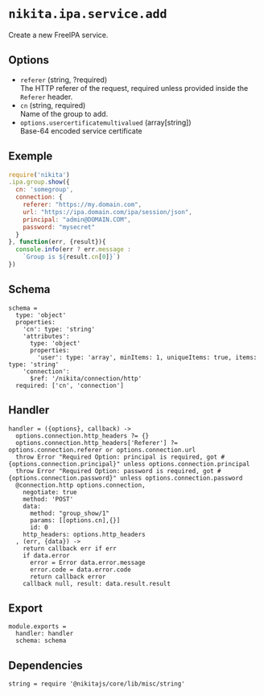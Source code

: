 
# `nikita.ipa.service.add`

Create a new FreeIPA service.

## Options
 
* `referer` (string, ?required)   
  The HTTP referer of the request, required unless provided inside the `Referer`
  header.
* `cn` (string, required)   
  Name of the group to add.
* `options.usercertificatemultivalued` (array[string])    
  Base-64 encoded service certificate

## Exemple

```js
require('nikita')
.ipa.group.show({
  cn: 'somegroup',
  connection: {
    referer: "https://my.domain.com",
    url: "https://ipa.domain.com/ipa/session/json",
    principal: "admin@DOMAIN.COM",
    password: "mysecret"
  }
}, function(err, {result}){
  console.info(err ? err.message :
    `Group is ${result.cn[0]}`)
})
```

## Schema

    schema =
      type: 'object'
      properties:
        'cn': type: 'string'
        'attributes':
          type: 'object'
          properties:
            'user': type: 'array', minItems: 1, uniqueItems: true, items: type: 'string'
        'connection':
          $ref: '/nikita/connection/http'
      required: ['cn', 'connection']

## Handler

    handler = ({options}, callback) ->
      options.connection.http_headers ?= {}
      options.connection.http_headers['Referer'] ?= options.connection.referer or options.connection.url
      throw Error "Required Option: principal is required, got #{options.connection.principal}" unless options.connection.principal
      throw Error "Required Option: password is required, got #{options.connection.password}" unless options.connection.password
      @connection.http options.connection,
        negotiate: true
        method: 'POST'
        data:
          method: "group_show/1"
          params: [[options.cn],{}]
          id: 0
        http_headers: options.http_headers
      , (err, {data}) ->
        return callback err if err
        if data.error
          error = Error data.error.message
          error.code = data.error.code
          return callback error
        callback null, result: data.result.result

## Export

    module.exports =
      handler: handler
      schema: schema

## Dependencies

    string = require '@nikitajs/core/lib/misc/string'
